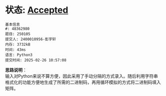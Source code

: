 # 状态: [Accepted](http://xzmdsa.openjudge.cn/2025python/solution/48362980/)
```
基本信息
#: 48362980
题目: 250105
提交人: 2400010956-彭宇轩
内存: 3732kB
时间: 43ms
语言: Python3
提交时间: 2025-02-26 10:57:08
```

**思路说明**：  
输入对Python来说不算方便，因此采用了手动分隔的方式录入。随后利用字符串格式化的功能方便地生成了所需的二进制码，再用循环模拟的方式将二进制码填入矩阵。